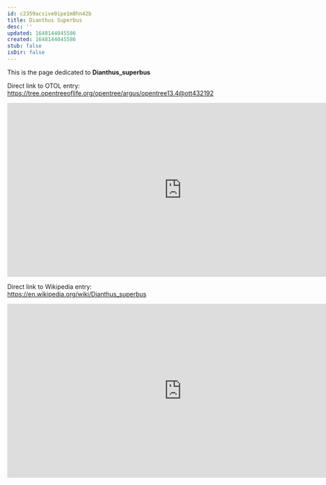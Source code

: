 ```yaml
---
id: c2359acsive0ipe1m8hn42b
title: Dianthus Superbus
desc: ''
updated: 1648144045586
created: 1648144045586
stub: false
isDir: false
---
```

This is the page dedicated to **Dianthus_superbus**


Direct link to OTOL entry: https://tree.opentreeoflife.org/opentree/argus/opentree13.4@ott432192



<html>
    <body>
    <iframe src="https://tree.opentreeoflife.org/opentree/argus/opentree13.4@ott432192"
    width="800" height="400" frameborder="0" allowfullscreen> </iframe>
    </body>
</html>
    


Direct link to Wikipedia entry: https://en.wikipedia.org/wiki/Dianthus_superbus



<html>
    <body>
    <iframe src="https://en.wikipedia.org/wiki/Dianthus_superbus"
    width="800" height="400" frameborder="0" allowfullscreen> </iframe>
    </body>
</html>
    
